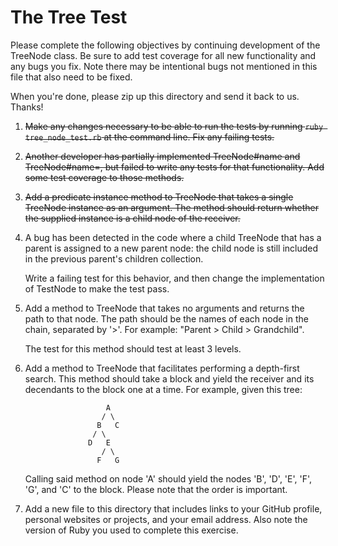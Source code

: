 # The Tree Test

Please complete the following objectives by continuing development of the
TreeNode class. Be sure to add test coverage for all new functionality and
any bugs you fix. Note there may be intentional bugs not mentioned in this
file that also need to be fixed.

When you're done, please zip up this directory and send it back to us. Thanks!

1.  ~~Make any changes necessary to be able to run the tests by running
    `ruby tree_node_test.rb` at the command line. Fix any failing tests.~~

2.  ~~Another developer has partially implemented TreeNode#name and
    TreeNode#name=, but failed to write any tests for that functionality. Add
    some test coverage to those methods.~~

3.  ~~Add a predicate instance method to TreeNode that takes a single TreeNode
    instance as an argument. The method should return whether the supplied
    instance is a child node of the receiver.~~

4.  A bug has been detected in the code where a child TreeNode that has a
    parent is assigned to a new parent node: the child node is still included
    in the previous parent's children collection.

    Write a failing test for this behavior, and then change the implementation
    of TestNode to make the test pass.

5.  Add a method to TreeNode that takes no arguments and returns the path to
    that node. The path should be the names of each node in the chain,
    separated by '>'. For example: "Parent > Child > Grandchild".

    The test for this method should test at least 3 levels.

6.  Add a method to TreeNode that facilitates performing a depth-first search.
    This method should take a block and yield the receiver and its decendants
    to the block one at a time. For example, given this tree:

                          A
                         / \
                        B   C
                       / \
                      D   E
                         / \
                        F   G

    Calling said method on node 'A' should yield the nodes 'B', 'D', 'E', 'F',
    'G', and 'C' to the block. Please note that the order is important.

7.  Add a new file to this directory that includes links to your GitHub
    profile, personal websites or projects, and your email address. Also
    note the version of Ruby you used to complete this exercise.
